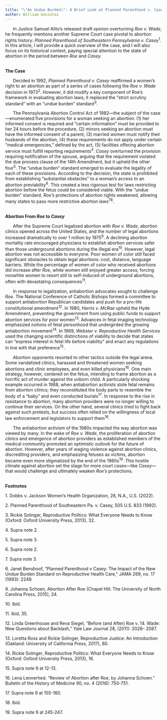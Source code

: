 ```yaml
---
title: "\"An Undue Burden\": A Brief Look at Planned Parenthood v. Casey"
author: William Gonzalez
---
```


<p style="text-indent: 25px;">    In Justice Samuel Alito’s released draft opinion overturning <i>Roe v. Wade</i>, he frequently mentions another Supreme Court case pivotal to abortion rights history: <i>Planned Parenthood of Southeastern Pennsylvania v. Casey</i><sup>1</sup>. In this article, I will provide a quick overview of the case, and I will also focus on its historical context, paying special attention to the state of abortion in the period between <i>Roe</i> and <i>Casey.</i></p>

<br>
<b>The Case</b>
<br>

<p style="text-indent: 25px;">    Decided in 1992, <i>Planned Parenthood v. Casey</i> reaffirmed a women’s right to an abortion as part of a series of cases following the <i>Roe v. Wade</i> decision in 1973<sup>2</sup>. However, it did modify a key component of Roe’s framework in evaluating abortion laws; it replaced the “strict scrutiny standard” with an “undue burden” standard<sup>3</sup>.</p>

<p style="text-indent: 25px;">    The Pennsylvania Abortion Control Act of 1982—the subject of the case—enumerated five provisions for a woman seeking an abortion: (1) her informed consent is required and “certain information” must be provided to her 24 hours before the procedure, (2) minors seeking an abortion must have the informed consent of a parent, (3) married women must notify their husbands of the abortion, (4) these requirements do not apply under certain “medical emergencies,” defined by the act, (5) facilities offering abortion service must fulfill reporting requirements<sup>4</sup>. <i>Casey</i> overturned the provision requiring notification of the spouse, arguing that the requirement violated the due process clause of the 14th Amendment, but it upheld the other four<sup>5</sup>. The “undue burden” standard emerged to evaluate the legality of each of these provisions. According to the decision, the state is prohibited from establishing “substantial obstacles” to a woman’s access to an abortion previability<sup>6</sup>. This created a less rigorous test for laws restricting abortion before the fetus could be considered viable. With the “undue burden” standard, <i>Roe’s</i> protections of abortion rights weakened, allowing many states to pass more restrictive abortion laws<sup>7</sup><sup>8</sup>.</p>

<br>
<b>Abortion From <i>Roe</i> to <i>Casey</i></b>
<br>

<p style="text-indent: 25px;">  
After the Supreme Court legalized abortion with <i>Roe v. Wade</i>, abortion clinics opened across the United States, and the number of legal abortions increased dramatically to over 1 million by 1975<sup>9</sup>. A declining abortion mortality rate encouraged physicians to establish abortion services safer than those underground abortions during the illegal era<sup>10</sup>. However, legal abortion was not accessible to everyone. Poor women of color still faced significant obstacles to obtain legal abortions: cost, distance, language barriers. While the percentage of women of color who received abortions did increase after <i>Roe</i>, white women still enjoyed greater access, forcing nonwhite women to resort still to self-induced of underground abortions, often with devastating consequences<sup>11</sup>. </p>

<p style="text-indent: 25px;">In response to legalization, antiabortion advocates sought to challenge <i>Roe</i>. The National Conference of Catholic Bishops formed a committee to support antiabortion Republican candidates and push for a pro-life constitutional amendment<sup>12</sup>. In 1980, <i>Harris v. McRae</i> upheld the Hyde Amendment, preventing the government from using public funds to support abortion services for poor women<sup>13</sup>. Advances in fetal imaging technology emphasized notions of fetal personhood that undergirded the growing antiabortion movement<sup>14</sup>. In 1989, <i>Webster v. Reproductive Health Services</i> used the changing scientific distinctions of viability to decide that states can “express interest in fetal life before viability” and enact any regulations in line with that preference<sup>15</sup>.</p>

<p style="text-indent: 25px;">    Abortion opponents resorted to other tactics outside the legal arena. Some vandalized clinics, harassed and threatened women seeking abortions and clinic employees, and even killed physicians<sup>16</sup>. One main strategy, however, centered on the fetus, intending to frame abortion as a horrific act of murder against the unborn child. A particularly shocking example occurred in 1988, when antiabortion activists stole fetal remains from abortion clinics; they reconstituted the body parts to resemble the body of a “baby” and even conducted burials<sup>17</sup>. In response to the rise in resistance to abortion, many abortion providers were no longer willing to continue their services. On the other hand, several clinics tried to fight back against such protests, but success often relied on the willingness of local law enforcement and legislators to support them<sup>18</sup>.</p>

<p style="text-indent: 25px;">     The antiabortion activism of the 1980s impacted the way abortion was viewed by many. In the wake of <i>Roe v. Wade</i>, the proliferation of abortion clinics and emergence of abortion providers as established members of the medical community promoted an optimistic outlook for the future of abortion. However, after years of waging violence against abortion clinics, discrediting providers, and emphasizing fetuses as victims, abortion became even more stigmatized by the end of the 1980s<sup>19</sup>. This hostile climate against abortion set the stage for more court cases—like <i>Casey</i>—that would challenge and ultimately weaken <i>Roe’s</i> protections. </p>

<br>
<b>Footnotes</b>
<p> 1.  Dobbs v. Jackson Women’s Health Organization, 28, N.A., U.S. (2022).</p>
<p> 2.  Planned Parenthood of Southeastern Pa. v. Casey, 505 U.S. 833 (1992).</p>
<p> 3.  Rickie Solinger, Reproductive Politics: What Everyone Needs to Know (Oxford: Oxford University Press, 2013), 32.</p>
<p> 4.  Supra note 2.</p>
<p> 5.  Supra note 3.</p>
<p> 6.  Supra note 2.</p>
<p> 7.  Supra note 3.</p>
<p> 8.  Janet Benshoof, “Planned Parenthood v Casey: The Impact of the New Undue Burden Standard on Reproductive Health Care,” JAMA 269, no. 17 (1993): 2249.</p>
<p> 9.  Johanna Schoen, Abortion After Roe (Chapel Hill: The University of North Carolina Press, 2015), 24.</p>
<p> 10.  Ibid.</p>
<p> 11.  Ibid, 35.</p>
<p> 12.  Linda Greenhouse and Reva Siegel, “Before (and After) Roe v. 14. Wade: New Questions about Backlash,” Yale Law Journal 28, (2011): 2028– 2087.</p>
<p> 13.  Loretta Ross and Rickie Solinger, Reproductive Justice: An Introduction (Oakland: University of California Press, 2017), 80.</p>
<p> 14.  Rickie Solinger, Reproductive Politics: What Everyone Needs to Know (Oxford: Oxford University Press, 2013), 16.</p>
<p> 15.  Supra note 9 at 12-13.</p>
<p> 16.  Lena Lennerhed. “Review of Abortion after Roe, by Johanna Schoen.” Bulletin of the History of Medicine 90, no. 4 (2016): 750-751.</p>
<p> 17. Supra note 9 at 155-160.</p>
<p> 18. Ibid.</p>
<p> 19. Supra note 9 at 245-247.</p>